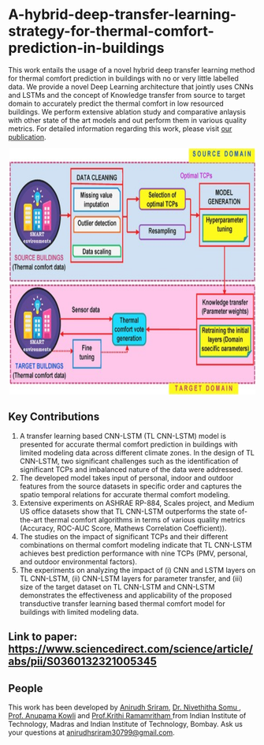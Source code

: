 # A-hybrid-deep-transfer-learning-strategy-for-thermal-comfort-prediction-in-buildings
This work entails the usage of a novel hybrid deep transfer learning method for thermal comfort prediction in buildings with no or very little labelled data. We provide a novel Deep Learning architecture that jointly uses CNNs and LSTMs and the concept of Knowledge transfer from source to target domain to accurately predict the thermal comfort in low resourced buildings. We perform extensive ablation study and comparative anlaysis with other state of the art models and out perform them in various quality metrics. For detailed information regarding this work, please visit [our publication](https://www.sciencedirect.com/science/article/abs/pii/S0360132321005345). 

<p align="center">
   <img src="images/Model_arch.jpg" width=500 height=500>
</p>

## Key Contributions
1. A transfer learning based CNN-LSTM (TL CNN-LSTM) model is presented for accurate thermal comfort prediction in buildings with limited modeling data across different climate zones. In the design of TL CNN-LSTM, two significant challenges such as the identification of significant TCPs and imbalanced nature of the data were addressed.
2. The developed model takes input of personal, indoor and outdoor features from the source datasets in specific order and captures the spatio temporal relations for accurate thermal comfort modeling.
3. Extensive experiments on ASHRAE RP-884, Scales project, and Medium US office datasets show that TL CNN-LSTM outperforms the state of-the-art thermal comfort algorithms in terms of various quality metrics (Accuracy, ROC-AUC Score, Mathews Correlation Coefficient)).
4. The studies on the impact of significant TCPs and their different combinations on thermal comfort modeling indicate that TL CNN-LSTM achieves best prediction performance with nine TCPs (PMV, personal, and outdoor environmental factors).
5. The experiments on analyzing the impact of (i) CNN and LSTM layers on TL CNN-LSTM, (ii) CNN-LSTM layers for parameter transfer, and (iii) size of the target dataset on TL CNN-LSTM and CNN-LSTM demonstrates the effectiveness and applicability of the proposed transductive transfer learning based thermal comfort model for buildings with limited modeling data.


## Link to paper: https://www.sciencedirect.com/science/article/abs/pii/S0360132321005345
## People

This work has been developed by [Anirudh Sriram](https://github.com/anirudhs123), [Dr. Nivethitha Somu ](https://scholar.google.com/citations?user=q1M0BgIAAAAJ&hl=en), [Prof. Anupama Kowli](https://www.ee.iitb.ac.in/web/people/faculty/home/anu) and [Prof.Krithi Ramamritham ](https://www.iitb.ac.in/en/employee/prof-krithi-ramamritham) from Indian Institute of Technology, Madras and Indian Institute of Technology, Bombay. Ask us your questions at [anirudhsriram30799@gmail.com](mailto:anirudhsriram30799@gmail.com).
